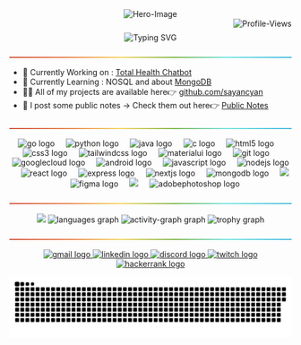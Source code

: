 <!-- Hero Image -->
<div 
  align="center">
  <img
  src="https://68.media.tumblr.com/61d4fea89f86eb4cb5a7e616d9cd4832/tumblr_owi25v6uAo1r4gsiio1_1280.gif"
  alt="Hero-Image"
  style="max-width: 100%"
  />
</div>

<!-- Profile Views -->

<div 
  style="width: 100%; height: auto; margin-bottom: 25px;">
  <img 
  src="https://komarev.com/ghpvc/?username=sayancyan&abbreviated=true"
  alt="Profile-Views"
  style="float: right"
  />
</div>

<!-- Intro-->
<div 
  align="center">
  <img
    src="https://readme-typing-svg.demolab.com?font=Outfit&size=40&duration=1000&color=F7F7F7&center=true&vCenter=true&multiline=true&repeat=false&width=700&height=150&lines=Hi%F0%9F%91%8B%2C+I'm+Sayan;Full-Stack+Developer+%26+Designer+"
    alt="Typing SVG"
    style="max-width: 100%"
    />
</div>

<img
src="resources/images/rainbow-divider.png"
/>

<!-- What's going on -->

- 🔭 Currently Working on : [Total Health Chatbot](https://github.com/sayancyan/TotalHealth-AI)
- 🌱 Currently Learning : NOSQL and about [MongoDB](https://www.mongodb.com)
- 👨‍💻 All of my projects are available here👉 [ github.com/sayancyan](https://github.com/sayancyan)
- 📢 I post some public notes -> Check them out here👉 [Public Notes](https://github.com/sayancyan/public-vault)
<!-- - 🤝 I’m looking for help with
- 👯 I’m looking to collaborate ond d -->

<img
src="resources/images/rainbow-divider.png"
/>

<!-- Skills -->

<div
align="center"
>
  <img
  src="https://cdn.jsdelivr.net/gh/devicons/devicon/icons/go/go-original.svg"
  height="40"
  alt="go logo"
  />
  <img
  width="12"
  />
  <img
  src="https://cdn.jsdelivr.net/gh/devicons/devicon/icons/python/python-original-wordmark.svg"
  height="40"
  alt="python logo"
  />
  <img
  width="12"
  />
  <img
  src="https://cdn.jsdelivr.net/gh/devicons/devicon/icons/java/java-original-wordmark.svg" height="40"
  alt="java logo"
  />
  <img
  width="12"
  />
  <img
  src="https://cdn.jsdelivr.net/gh/devicons/devicon/icons/c/c-plain.svg"
  height="40"
  alt="c logo"
  />
  <img
  width="12"
  />
  <img
  src="https://cdn.jsdelivr.net/gh/devicons/devicon/icons/html5/html5-plain-wordmark.svg"
  height="40"
  alt="html5 logo"
  />
  <img
  width="12"
  />
  <img
  src="https://cdn.jsdelivr.net/gh/devicons/devicon/icons/css3/css3-plain-wordmark.svg" height="40"
  alt="css3 logo"
  />
  <img
  width="12"
  />
  <img
  src="https://cdn.simpleicons.org/tailwindcss/06B6D4"
  height="40"
  alt="tailwindcss logo"
  />
  <img
  width="12"
  />
  <img
  src="https://cdn.jsdelivr.net/gh/devicons/devicon/icons/materialui/materialui-original.svg"
  height="40"
  alt="materialui logo"
  />
  <img
  width="12"
  />
  <img
  src="https://cdn.jsdelivr.net/gh/devicons/devicon/icons/git/git-plain-wordmark.svg"
  height="40"
  alt="git logo"
  />
  <img
  width="12"
  />
  <img
  src="https://cdn.jsdelivr.net/gh/devicons/devicon/icons/googlecloud/googlecloud-original.svg"
  height="40"
  alt="googlecloud logo"
  />
  <img
  width="12"
  />
  <img
  src="https://cdn.simpleicons.org/android/3DDC84"
  height="40"
  alt="android logo"
  />
  <img
  width="12"
  />
  <img
  src="https://cdn.simpleicons.org/javascript/F7DF1E"
  height="40"
  alt="javascript logo"
  />
  <img
  width="12"
  />
  <img
  src="https://cdn.jsdelivr.net/gh/devicons/devicon/icons/nodejs/nodejs-plain-wordmark.svg"
  height="40"
  alt="nodejs logo"
  />
  <img
  width="12"
  />
  <img
  src="https://cdn.jsdelivr.net/gh/devicons/devicon/icons/react/react-original.svg"
  height="40"
  alt="react logo"
  />
  <img
    width="12"
  />
  <img
    src="https://skillicons.dev/icons?i=express"
    height="40"
    alt="express logo"
  />
  <img
    width="12"
  />
  <img
    src="https://cdn.jsdelivr.net/gh/devicons/devicon/icons/nextjs/nextjs-original.svg"
    height="40"
    alt="nextjs logo"
  />
  <img
    width="12"
  />
  <img
    src="https://cdn.jsdelivr.net/gh/devicons/devicon/icons/mongodb/mongodb-plain-wordmark.svg"
    height="40"
    alt="mongodb logo"
  />
  <img
    width="12"
  />
  <img
    src="https://cdn.jsdelivr.net/gh/devicons/devicon/icons/mysql/mysql-original-wordmark.svg"
    height="40
    alt="mysql logo"
  />
  <img
  width="12"
  />
  <img
  src="https://skillicons.dev/icons?i=figma" 
  height="40"
  alt="figma logo"
  />
  <img
  width="12"
  />
  <img
  src="https://skillicons.dev/icons?i=ai"
  height="40
  alt="adobeillustrator-logo"
  />
  <img
  width="12"
  />
  <img
  src="https://skillicons.dev/icons?i=ps"
  height="40"
  alt="adobephotoshop logo"
  />
</div>

<img
src="resources/images/rainbow-divider.png"
/>

<!-- Stats -->
<div
align="center"
>
<img
  src="https://streak-stats.demolab.com?user=sayancyan&locale=en&mode=weekly&theme=github_dark&hide_border=true"
/>
<img
  src="https://github-readme-stats.vercel.app/api/top-langs?username=sayancyan&locale=en&hide_title=true&layout=compact&card_width=320&langs_count=5&theme=github_dark&hide_border=true"
  height=""
  alt="languages graph"
  />
<img
  src="https://github-readme-activity-graph.vercel.app/graph?username=sayancyan&theme=github-dark&hide_border=true&hide_title=true&custom_title=Activity%20Graph&area=true"
  height=""
  alt="activity-graph graph"
  />
<img
  src="https://github-profile-trophy.vercel.app?username=sayancyan&&no-bg=true&no-frame=true&column=-1"
  height=""
  alt="trophy graph"
  />
</div>

<img
src="resources/images/rainbow-divider.png"
/>

<!-- Contacts -->
<div
align="center"
>
<a
  href="https://mailto:sayancyan@gmail.com"
  target="_blank">
<img
    src="https://img.shields.io/static/v1?message=Gmail&logo=gmail&label=&color=D14836&logoColor=white&labelColor=&style=for-the-badge"
    height="35"
    alt="gmail logo"
    />
</a>
<a
  href="https://www.linkedin.com/in/sayancyan"
  target="_blank">
<img
    src="https://img.shields.io/static/v1?message=LinkedIn&logo=linkedin&label=&color=0077B5&logoColor=white&labelColor=&style=for-the-badge"
    height="35"
    alt="linkedin logo"
    />
</a>
<a
  href="https://discord.com"
  target="_blank">
<img
    src="https://img.shields.io/static/v1?message=Discord&logo=discord&label=&color=7289DA&logoColor=white&labelColor=&style=for-the-badge"
    height="35"
    alt="discord logo"
    />
</a>
<a
  href="https://www.twitch.tv/cyansayan"
  target="_blank">
<img
    src="https://img.shields.io/static/v1?message=Twitch&logo=twitch&label=&color=9146FF&logoColor=white&labelColor=&style=for-the-badge"
    height="35"
    alt="twitch logo"
    />
</a>
<a
  href="https://www.hackerrank.com/xonomorph"
  target="_blank">
<img
    src="https://img.shields.io/static/v1?message=HackerRank&logo=hackerrank&label=&color=2EC866&logoColor=white&labelColor=&style=for-the-badge"
    height="35"
    alt="hackerrank logo"
    />
</a>
</div>

<!-- Snake -->

<img
src="https://raw.githubusercontent.com/sayancyan/sayancyan/output/snake.svg"
/>

<!-- ### 💰You can help me by Donating

<a href="https://buymeacoffee.com/sayancyan" target="blank"><img align="center" src="https://img.shields.io/badge/Buy%20Me%20a%20Coffee-ffdd00?style=for-the-badge&logo=buy-me-a-coffee&logoColor=black" alt="sayancyan" /></a> -->
